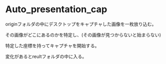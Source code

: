 # Auto_presentation_cap

originフォルダの中にデスクトップをキャプチャした画像を一枚放り込む。


その画像がどこにあるのかを特定し、(その画像が見つからないと始まらない)


特定した座標を持ってキャプチャを開始する。


変化があるとreultフォルダの中に入る。
